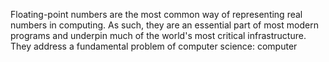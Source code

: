 Floating-point numbers are the most common way of representing real numbers in computing. As such, they are an essential part of most modern programs and underpin much of the world's most critical infrastructure. They address a fundamental problem of computer science: computer
<!--stackedit_data:
eyJoaXN0b3J5IjpbLTg1NTUyMDk2MF19
-->